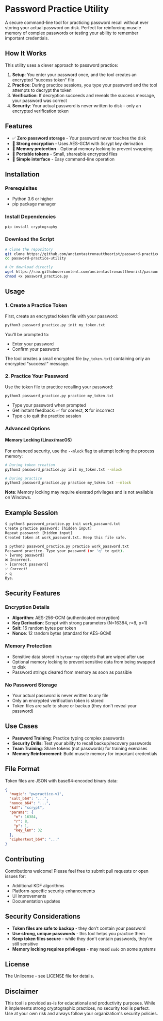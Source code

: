 # Password Practice Utility

A secure command-line tool for practicing password recall without ever storing your actual password on disk. Perfect for reinforcing muscle memory of complex passwords or testing your ability to remember important credentials.

## How It Works

This utility uses a clever approach to password practice:

1. **Setup**: You enter your password once, and the tool creates an encrypted "success token" file
2. **Practice**: During practice sessions, you type your password and the tool attempts to decrypt the token
3. **Verification**: If decryption succeeds and reveals the success message, your password was correct
4. **Security**: Your actual password is never written to disk - only an encrypted verification token

## Features

- ✅ **Zero password storage** - Your password never touches the disk
- 🔐 **Strong encryption** - Uses AES-GCM with Scrypt key derivation
- 🧠 **Memory protection** - Optional memory locking to prevent swapping
- 📁 **Portable tokens** - Small, shareable encrypted files
- 🎯 **Simple interface** - Easy command-line operation

## Installation

### Prerequisites

- Python 3.6 or higher
- pip package manager

### Install Dependencies

```bash
pip install cryptography
```

### Download the Script

```bash
# Clone the repository
git clone https://github.com/ancientastronauttheorist/password-practice-utility.git
cd password-practice-utility

# Or download directly
wget https://raw.githubusercontent.com/ancientastronauttheorist/password-practice-utility/main/password_practice.py
chmod +x password_practice.py
```

## Usage

### 1. Create a Practice Token

First, create an encrypted token file with your password:

```bash
python3 password_practice.py init my_token.txt
```

You'll be prompted to:
- Enter your password
- Confirm your password

The tool creates a small encrypted file (`my_token.txt`) containing only an encrypted "success!" message.

### 2. Practice Your Password

Use the token file to practice recalling your password:

```bash
python3 password_practice.py practice my_token.txt
```

- Type your password when prompted
- Get instant feedback: ✅ for correct, ❌ for incorrect
- Type `q` to quit the practice session

### Advanced Options

#### Memory Locking (Linux/macOS)

For enhanced security, use the `--mlock` flag to attempt locking the process memory:

```bash
# During token creation
python3 password_practice.py init my_token.txt --mlock

# During practice
python3 password_practice.py practice my_token.txt --mlock
```

**Note**: Memory locking may require elevated privileges and is not available on Windows.

## Example Session

```bash
$ python3 password_practice.py init work_password.txt
Create practice password: [hidden input]
Repeat password: [hidden input]
Created token at work_password.txt. Keep this file safe.

$ python3 password_practice.py practice work_password.txt
Password practice. Type your password (or 'q' to quit).
> [wrong password]
❌ Incorrect.
> [correct password]
✅ Correct!
> q
Bye.
```

## Security Features

### Encryption Details
- **Algorithm**: AES-256-GCM (authenticated encryption)
- **Key Derivation**: Scrypt with strong parameters (N=16384, r=8, p=1)
- **Salt**: 16 random bytes per token
- **Nonce**: 12 random bytes (standard for AES-GCM)

### Memory Protection
- Sensitive data stored in `bytearray` objects that are wiped after use
- Optional memory locking to prevent sensitive data from being swapped to disk
- Password strings cleared from memory as soon as possible

### No Password Storage
- Your actual password is never written to any file
- Only an encrypted verification token is stored
- Token files are safe to share or backup (they don't reveal your password)

## Use Cases

- **Password Training**: Practice typing complex passwords
- **Security Drills**: Test your ability to recall backup/recovery passwords
- **Team Training**: Share tokens (not passwords) for training exercises
- **Memory Reinforcement**: Build muscle memory for important credentials

## File Format

Token files are JSON with base64-encoded binary data:

```json
{
  "magic": "pwpractice-v1",
  "salt_b64": "...",
  "nonce_b64": "...",
  "kdf": "scrypt",
  "params": {
    "n": 16384,
    "r": 8,
    "p": 1,
    "key_len": 32
  },
  "ciphertext_b64": "..."
}
```

## Contributing

Contributions welcome! Please feel free to submit pull requests or open issues for:

- Additional KDF algorithms
- Platform-specific security enhancements
- UI improvements
- Documentation updates

## Security Considerations

- **Token files are safe to backup** - they don't contain your password
- **Use strong, unique passwords** - this tool helps you practice them
- **Keep token files secure** - while they don't contain passwords, they're still sensitive
- **Memory locking requires privileges** - may need `sudo` on some systems

## License

The Unlicense - see LICENSE file for details.

## Disclaimer

This tool is provided as-is for educational and productivity purposes. While it implements strong cryptographic practices, no security tool is perfect. Use at your own risk and always follow your organization's security policies.

